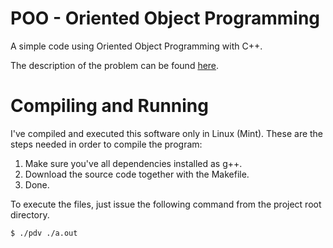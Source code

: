 # POO - Oriented Object Programming

A simple code using Oriented Object Programming with C++.

The description of the problem can be found [here](ROTEIRO_-_PDV.pdf).

# Compiling and Running

I've compiled and executed this software only in Linux (Mint). These are the steps needed in order to compile the program:

1. Make sure you've all dependencies installed as g++.
2. Download the source code together with the Makefile.
3. Done.

To execute the files, just issue the following command from the project root directory.

    $ ./pdv ./a.out
